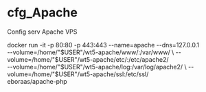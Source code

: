 # cfg_Apache
Config serv Apache VPS

docker run -it -p 80:80 -p 443:443 --name=apache --dns=127.0.0.1 \
 --volume=/home/"$USER"/wt5-apache/www/:/var/www/ \
 --volume=/home/"$USER"/wt5-apache/etc/:/etc/apache2/ \
 --volume=/home/"$USER"/wt5-apache/log:/var/log/apache2/ \
 --volume=/home/"$USER"/wt5-apache/ssl:/etc/ssl/ \
 eboraas/apache-php
